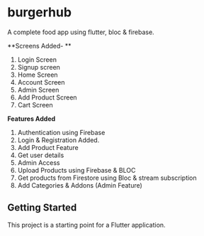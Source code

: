 # burgerhub

A complete food app using flutter, bloc & firebase.

**Screens Added- **

1. Login Screen 
2. Signup screen 
3. Home Screen
4. Account Screen
5. Admin Screen
6. Add Product Screen
7. Cart Screen 


**Features Added**

1. Authentication using Firebase
2. Login & Registration Added.
3. Add Product Feature
4. Get user details 
5. Admin Access
6. Upload Products using Firebase & BLOC
7. Get products from Firestore using Bloc & stream subscription
8. Add Categories & Addons (Admin Feature)








## Getting Started

This project is a starting point for a Flutter application.
